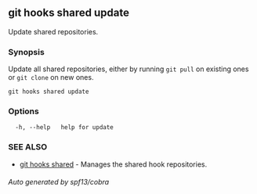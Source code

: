 ## git hooks shared update

Update shared repositories.

### Synopsis

Update all shared repositories, either by
running `git pull` on existing ones or `git clone` on new ones.

```
git hooks shared update
```

### Options

```
  -h, --help   help for update
```

### SEE ALSO

* [git hooks shared](git_hooks_shared.md)	 - Manages the shared hook repositories.

###### Auto generated by spf13/cobra 
